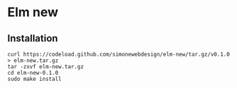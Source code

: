 # Elm new

## Installation

```
curl https://codeload.github.com/simonewebdesign/elm-new/tar.gz/v0.1.0 > elm-new.tar.gz
tar -zxvf elm-new.tar.gz
cd elm-new-0.1.0
sudo make install
```
